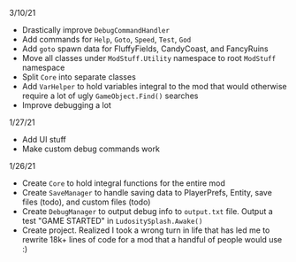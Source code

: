 3/10/21
- Drastically improve `DebugCommandHandler`
- Add  commands for `Help`, `Goto`, `Speed`, `Test`, `God`
- Add `goto` spawn data for FluffyFields, CandyCoast, and FancyRuins
- Move all classes under `ModStuff.Utility` namespace to root `ModStuff` namespace
- Split `Core` into separate classes
- Add `VarHelper` to hold variables integral to the mod that would otherwise require a lot of ugly `GameObject.Find()` searches
- Improve debugging a lot

1/27/21
- Add UI stuff
- Make custom debug commands work

1/26/21
- Create `Core` to hold integral functions for the entire mod
-  Create `SaveManager` to handle saving data to PlayerPrefs, Entity, save files (todo), and custom files (todo)
- Create `DebugManager` to output debug info to `output.txt` file. Output a test "GAME STARTED" in `LudositySplash.Awake()`
- Create project. Realized I took a wrong turn in life that has led me to rewrite 18k+ lines of code for a mod that a handful of people would use :)